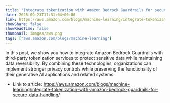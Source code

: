 ```yaml
---
title: "Integrate tokenization with Amazon Bedrock Guardrails for secure data handling"
date: 2025-09-23T17:31:04+00:00
link: https://aws.amazon.com/blogs/machine-learning/integrate-tokenization-with-amazon-bedrock-guardrails-for-secure-data-handling/
showShare: false
showReadTime: false
thumbnail: images/aws.png
tags: ["aws.amazon.com/blogs/machine-learning"]
---
```

In this post, we show you how to integrate Amazon Bedrock Guardrails with third-party tokenization services to protect sensitive data while maintaining data reversibility. By combining these technologies, organizations can implement stronger privacy controls while preserving the functionality of their generative AI applications and related systems.

- Link to article: https://aws.amazon.com/blogs/machine-learning/integrate-tokenization-with-amazon-bedrock-guardrails-for-secure-data-handling/